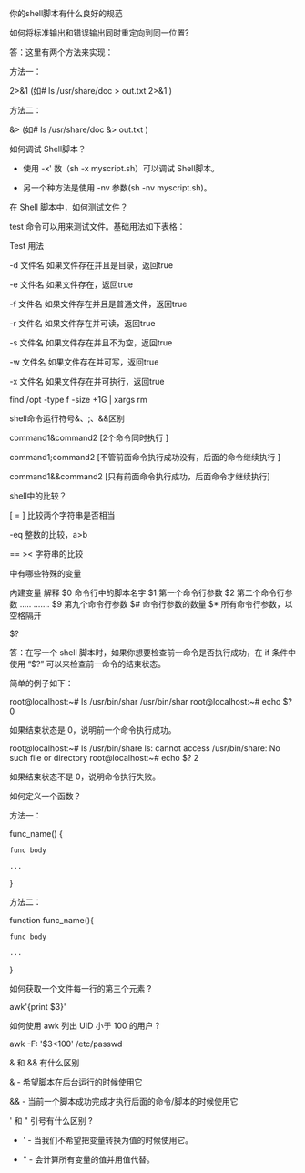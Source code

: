 你的shell脚本有什么良好的规范



如何将标准输出和错误输出同时重定向到同一位置?

答：这里有两个方法来实现：

方法一：

2>&1 (如# ls /usr/share/doc > out.txt 2>&1 )

方法二：

&> (如# ls /usr/share/doc &> out.txt )



如何调试 Shell脚本？

- 使用 -x' 数（sh -x myscript.sh）可以调试 Shell脚本。

- 另一个种方法是使用 -nv 参数(sh -nv myscript.sh)。



在 Shell 脚本中，如何测试文件？



test 命令可以用来测试文件。基础用法如下表格：



Test         用法

-d 文件名    如果文件存在并且是目录，返回true

-e 文件名    如果文件存在，返回true

-f 文件名    如果文件存在并且是普通文件，返回true

-r 文件名    如果文件存在并可读，返回true

-s 文件名    如果文件存在并且不为空，返回true

-w 文件名    如果文件存在并可写，返回true

-x 文件名    如果文件存在并可执行，返回true



find /opt -type f -size +1G | xargs rm





shell命令运行符号&、;、&&区别

command1&command2       [2个命令同时执行 ]

command1;command2     [不管前面命令执行成功没有，后面的命令继续执行 ]

command1&&command2              [只有前面命令执行成功，后面命令才继续执行]



shell中的比较？

[ = ] 比较两个字符串是否相当

-eq 整数的比较，a>b

== >< 字符串的比较



中有哪些特殊的变量



内建变量    解释 
$0    命令行中的脚本名字
$1    第一个命令行参数
$2    第二个命令行参数
…..    …….
$9    第九个命令行参数
$#    命令行参数的数量
$*    所有命令行参数，以空格隔开



$?



答：在写一个 shell 脚本时，如果你想要检查前一命令是否执行成功，在 if 条件中使用 “$?” 可以来检查前一命令的结束状态。

简单的例子如下：

root@localhost:~# ls /usr/bin/shar
/usr/bin/shar
root@localhost:~# echo $?
0

如果结束状态是 0，说明前一个命令执行成功。

root@localhost:~# ls /usr/bin/share
ls: cannot access /usr/bin/share: No such file or directory
root@localhost:~# echo $?
2

如果结束状态不是 0，说明命令执行失败。



如何定义一个函数？

方法一：



func_name() {

    func body

    ...

}

方法二：



function func_name(){

    func body

    ...

}



如何获取一个文件每一行的第三个元素 ?

awk'{print $3}'

如何使用 awk 列出 UID 小于 100 的用户 ?

awk -F: '$3<100' /etc/passwd









& 和 && 有什么区别



& - 希望脚本在后台运行的时候使用它

&& - 当前一个脚本成功完成才执行后面的命令/脚本的时候使用它





' 和 " 引号有什么区别 ?

- ' - 当我们不希望把变量转换为值的时候使用它。

- " - 会计算所有变量的值并用值代替。







